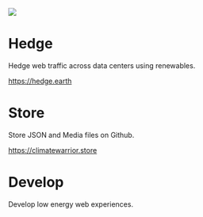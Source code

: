 ![](https://smeskey-github-prod.s3.amazonaws.com/projects/climate-warrior/climate_warrior_identity_200.png)

# Hedge
Hedge web traffic across data centers using renewables.

https://hedge.earth

# Store
Store JSON and Media files on Github.

https://climatewarrior.store

# Develop
Develop low energy  web experiences.
